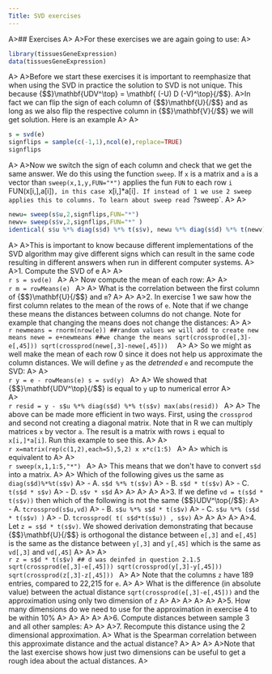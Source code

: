 ```yaml
---
Title: SVD exercises
---
```


A>## Exercises
A>
A>For these exercises we are again going to use:
A>
```r
library(tissuesGeneExpression)
data(tissuesGeneExpression)
```
A>
A>Before we start these exercises it is important to reemphasize that when using the SVD in practice the solution to SVD is not unique. This because {$$}\mathbf{UDV^\top} = \mathbf{ (-U) D (-V)^\top}{/$$}. 
A>In fact we can flip the sign of each column of {$$}\mathbf{U}{/$$} and as long as we also flip the respective column in {$$}\mathbf{V}{/$$} we will get solution. Here is an example
A>
A>
```r
s = svd(e)
signflips = sample(c(-1,1),ncol(e),replace=TRUE)
signflips
```
A>
A>Now we switch the sign of each column and check that we get the same answer. We do this using the function `sweep`. If `x` is a matrix and `a` is a vector than `sweep(x,1,y,FUN="*")` applies the fun `FUN` to each row `i` FUN(x[i,],a[i])`, in this case `x[i,]*a[i]`. If instead of 1 we use 2 sweep applies this to columns. To learn about sweep read `?sweep`. 
A>
A>
```r
newu= sweep(s$u,2,signflips,FUN="*")
newv= sweep(s$v,2,signflips,FUN="*" )
identical( s$u %*% diag(s$d) %*% t(s$v), newu %*% diag(s$d) %*% t(newv))
```
A>
A>This is important to know because different implementations of the SVD algorithm may give different signs which can result in the same code resulting in different answers when run in different computer systems.
A>
A>1. Compute the SVD of e 
A>
A>    
    ```r
    s = svd(e)
    ```
A>
A>    Now compute the mean of each row:
A>
A>    
    ```r
    m = rowMeans(e)
    ```
A>
A>    What is the correlation between the first column of {$$}\mathbf{U}{/$$} and `m`?
A>
A>
A>2. In exercise 1 we saw how the first column relates to the mean of the rows of `e`. Note that if we change these means the distances between columns do not change. Note for example that changing the means does not change the distances:
A>
A>    
    ```r
    newmeans = rnorm(nrow(e)) ##random values we will add to create new means
    newe = e+newmeans ##we change the means
    sqrt(crossprod(e[,3]-e[,45]))
    sqrt(crossprod(newe[,3]-newe[,45])) 
    ```
A>
A>    So we might as well make the mean of each row 0 since it does not help us approximate the column distances. We will define `y` as the _detrended_ `e` and recompute the SVD:
A>
A>    
    ```r
    y = e - rowMeans(e)
    s = svd(y)
    ```
A>
A>    We showed that {$$}\mathbf{UDV^\top}{/$$} is equal to `y` up to numerical error
A>  
A>    
    ```r
    resid = y - s$u %*% diag(s$d) %*% t(s$v)
    max(abs(resid))
    ```
A>
A>    The above can be made more efficient in two ways. First, using the `crossprod` and second not creating a diagonal matrix. Note that in R we can multiply matrices `x` by vector `a`. The result is a matrix with rows `i` equal to `x[i,]*a[i]`. Run this example to see this.
A>
A>    
    ```r
    x=matrix(rep(c(1,2),each=5),5,2)
    x
    x*c(1:5)
    ```
A>
A>    which is equivalent to
A>
A>    
    ```r
    sweep(x,1,1:5,"*")
    ```
A>
A>    This means that we don't have to convert `s$d` into a matrix. 
A>
A>    Which of the following gives us the same as `diag(s$d)%*%t(s$v)`
A>    - A. `s$d %*% t(s$v)`
A>    - B. `s$d * t(s$v)`
A>    - C. `t(s$d * s$v)`
A>    - D. `s$v * s$d`
A>
A>
A>
A>
A>3. If we define `vd = t(s$d * t(s$v))` then which of the following is not the same  {$$}UDV^\top{/$$}:
A>    - A. `tcrossprod(s$u,vd)`
A>    - B. `s$u %*% s$d * t(s$v)`
A>    - C. `s$u %*% (s$d * t(s$v) )`
A>    - D. `tcrossprod( t( s$d*t(s$u)) , s$v)`
A>
A>
A>
A>
A>4. Let `z = s$d * t(s$v)`. We showed derivation demonstrating that because {$$}\mathbf{U}{/$$} is orthogonal the distance between `e[,3]` and `e[,45]` is the same as the distance between `y[,3]` and `y[,45]` which is the same as `vd[,3]` and `vd[,45]`
A>
A>
A>    
    ```r
    z = s$d * t(s$v)
    ## d was deinfed in question 2.1.5
    sqrt(crossprod(e[,3]-e[,45]))
    sqrt(crossprod(y[,3]-y[,45]))
    sqrt(crossprod(z[,3]-z[,45]))
    ```
A>
A>    Note that the columns `z` have 189 entries, compared to 22,215 for `e`. 
A>
A>    What is the difference (in absolute value) between the actual distance `sqrt(crossprod(e[,3]-e[,45]))` and the approximation using only two dimension of `z`
A>
A>
A>
A>
A>
A>5. How many dimensions do we need to use for the approximation in exercise 4 to be within 10% 
A>
A>
A>
A>
A>6. Compute distances between sample 3 and all other samples:
A>
A>
A>7. Recompute this distance using the 2 dimensional approximation. 
A>    What is the Spearman correlation between this approximate distance and the actual distance?
A>
A>
A>
A>Note that the last exercise shows how just two dimensions can be useful to get a rough idea about the actual distances.
A>
